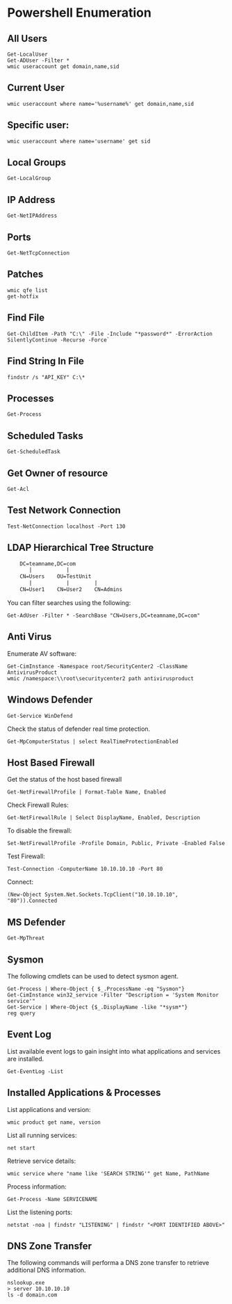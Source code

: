 # Powershell Enumeration

## All Users
```pwsh
Get-LocalUser
Get-ADUser -Filter *
wmic useraccount get domain,name,sid
```

## Current User
```pwsh
wmic useraccount where name='%username%' get domain,name,sid
```

## Specific user:
```pwsh
wmic useraccount where name='username' get sid
```

## Local Groups
```pwsh
Get-LocalGroup
```

## IP Address
```pwsh
Get-NetIPAddress
```

## Ports
```pwsh
Get-NetTcpConnection
```

## Patches
```pwsh
wmic qfe list
get-hotfix
```

## Find File
```pwsh
Get-ChildItem -Path "C:\" -File -Include "*password*" -ErrorAction SilentlyContinue -Recurse -Force`
```

## Find String In File
```pwsh
findstr /s "API_KEY" C:\*
```

## Processes
```pwsh
Get-Process
```

## Scheduled Tasks
```pwsh
Get-ScheduledTask
```

## Get Owner of resource
```pwsh
Get-Acl
```

## Test Network Connection
```pwsh
Test-NetConnection localhost -Port 130
```

## LDAP Hierarchical Tree Structure
```txt
    DC=teamname,DC=com
       |           |
    CN=Users    OU=TestUnit
       |           |        |
    CN=User1    CN=User2    CN=Admins
```
You can filter searches using the following:

```pwsh
Get-AdUser -Filter * -SearchBase "CN=Users,DC=teamname,DC=com"
```

## Anti Virus
Enumerate AV software:
```pwsh
Get-CimInstance -Namespace root/SecurityCenter2 -ClassName AntivirusProduct
wmic /namespace:\\root\securitycenter2 path antivirusproduct
```


## Windows Defender
```pwsh
Get-Service WinDefend
```

Check the status of defender real time protection.
```pwsh
Get-MpComputerStatus | select RealTimeProtectionEnabled
```

## Host Based Firewall
Get the status of the host based firewall
```pwsh
Get-NetFirewallProfile | Format-Table Name, Enabled
```

Check Firewall Rules:
```pwsh
Get-NetFirewallRule | Select DisplayName, Enabled, Description
```

To disable the firewall:
```pwsh
Set-NetFirewallProfile -Profile Domain, Public, Private -Enabled False
```

Test Firewall:
```pwsh
Test-Connection -ComputerName 10.10.10.10 -Port 80
```

Connect:
```pwsh
(New-Object System.Net.Sockets.TcpClient("10.10.10.10", "80")).Connected
```

## MS Defender
```pwsh
Get-MpThreat
```

## Sysmon
The following cmdlets can be used to detect sysmon agent.
```pwsh
Get-Process | Where-Object { $_.ProcessName -eq "Sysmon"}
Get-CimInstance win32_service -Filter "Description = 'System Monitor service'"
Get-Service | Where-Object {$_.DisplayName -like "*sysm*"}
reg query
```

## Event Log
List available event logs to gain insight into what applications and services are installed.
```pwsh
Get-EventLog -List
```

## Installed Applications & Processes

List applications and version:
```pwsh
wmic product get name, version
```

List all running services:
```pwsh
net start
```

Retrieve service details:
```pwsh
wmic service where "name like 'SEARCH STRING'" get Name, PathName
```

Process information:
```pwsh
Get-Process -Name SERVICENAME
```

List the listening ports:
```pwsh
netstat -noa | findstr "LISTENING" | findstr "<PORT IDENTIFIED ABOVE>"
```

## DNS Zone Transfer
The following commands will performa a DNS zone transfer to retrieve additional DNS information.
```pwsh
nslookup.exe
> server 10.10.10.10
ls -d domain.com
```

